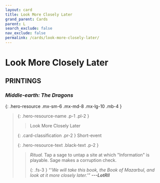 ```yaml
---
layout: card
title: Look More Closely Later
grand_parent: Cards
parent: L
search_exclude: false
nav_exclude: false
permalink: /cards/look-more-closely-later/
---
```


# Look More Closely Later


## PRINTINGS


### _Middle-earth: The Dragons_

{: .hero-resource .mx-sm-6 .mx-md-8 .mx-lg-10 .mb-4 }
> {: .hero-resource-name .p-1 .pl-2 }
> > <div class="card-mp"></div>
> > <div class="card-name">Look More Closely Later</div>
>
> {: .card-classification .pr-2 }
> Short-event
>
> {: .hero-resource-text .black-text .p-2 }
> > _Ritual._ Tap a sage to untap a site at which "Information" is playable. Sage makes a corruption check. 
> > 
> > {: .fs-3 } 
> > _“‘We will take this book, the Book of Mazarbul, and look at it more closely later.’”_ ***---&#65279;LotRII*** 
> 
